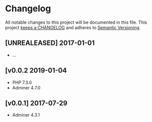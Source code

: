 # Changelog

All notable changes to this project will be documented in this file. This project
[keeps a CHANGELOG](http://keepachangelog.com/) and adheres to
[Semantic Versioning](http://semver.org/).

## [UNREALEASED] 2017-01-01

* ...

## [v0.0.2 2019-01-04

* PHP 7.3.0
* Adminer 4.7.0

## [v0.0.1] 2017-07-29

* Adminer 4.3.1
